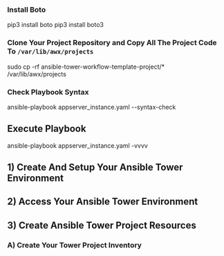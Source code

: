 ### Install Boto
pip3 install boto
pip3 install boto3

### Clone Your Project Repository and Copy All The Project Code To `/var/lib/awx/projects`
sudo cp -rf ansible-tower-workflow-template-project/* /var/lib/awx/projects

### Check Playbook Syntax
ansible-playbook appserver_instance.yaml --syntax-check

## Execute Playbook
ansible-playbook appserver_instance.yaml -vvvv


## 1) Create And Setup Your Ansible Tower Environment


## 2) Access Your Ansible Tower Environment


## 3) Create Ansible Tower Project Resources
### A) Create Your Tower Project Inventory


